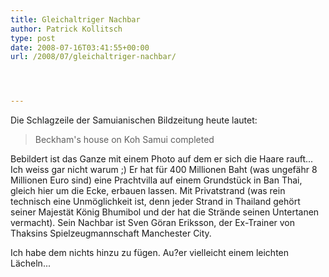 ```yaml
---
title: Gleichaltriger Nachbar
author: Patrick Kollitsch
type: post
date: 2008-07-16T03:41:55+00:00
url: /2008/07/gleichaltriger-nachbar/




---
```

Die Schlagzeile der Samuianischen Bildzeitung heute lautet:

> Beckham's house on Koh Samui completed

Bebildert ist das Ganze mit einem Photo auf dem er sich die Haare rauft... Ich weiss gar nicht warum ;) Er hat für 400 Millionen Baht (was ungefähr 8 Millionen Euro sind) eine Prachtvilla auf einem Grundstück in Ban Thai, gleich hier um die Ecke, erbauen lassen. Mit Privatstrand (was rein technisch eine Unmöglichkeit ist, denn jeder Strand in Thailand gehört seiner Majestät König Bhumibol und der hat die Strände seinen Untertanen vermacht). Sein Nachbar ist Sven Göran Eriksson, der Ex-Trainer von Thaksins Spielzeugmannschaft Manchester City. 

Ich habe dem nichts hinzu zu fügen. Au?er vielleicht einem leichten Lächeln...